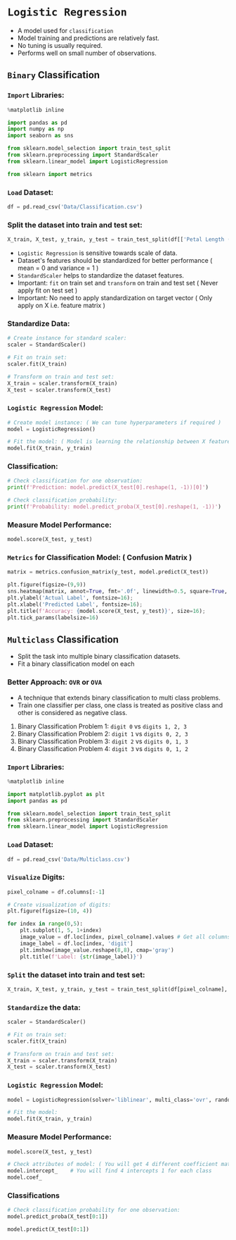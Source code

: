 # `Logistic Regression`

- A model used for `classification`
- Model training and predictions are relatively fast.
- No tuning is usually required.
- Performs well on small number of observations.

## `Binary` Classification

### `Import` Libraries:
```python
%matplotlib inline

import pandas as pd
import numpy as np
import seaborn as sns

from sklearn.model_selection import train_test_split
from sklearn.preprocessing import StandardScaler
from sklearn.linear_model import LogisticRegression

from sklearn import metrics
```

### `Load` Dataset:
```python
df = pd.read_csv('Data/Classification.csv')
```

### Split the dataset into train and test set:
```python
X_train, X_test, y_train, y_test = train_test_split(df[['Petal Length (cm)']], df['Species'], random_state=42)
```

- `Logistic Regression` is sensitive towards scale of data.
- Dataset's features should be standardized for better performance ( mean = 0 and variance = 1 )
- `StandardScaler` helps to standardize the dataset features.
- Important: `fit` on train set and `transform` on train and test set ( Never apply fit on test set )
- Important:  No need to apply standardization on target vector ( Only apply on X i.e. feature matrix )

### Standardize Data:
```python
# Create instance for standard scaler:
scaler = StandardScaler()

# Fit on train set:
scaler.fit(X_train)

# Transform on train and test set:
X_train = scaler.transform(X_train)
X_test = scaler.transform(X_test)
```

### `Logistic Regression` Model:
```python
# Create model instance: ( We can tune hyperparameters if required ) 
model = LogisticRegression()

# Fit the model: ( Model is learning the relationship between X features and y labels )
model.fit(X_train, y_train)
```

### Classification:
```python
# Check classification for one observation:
print(f'Prediction: model.predict(X_test[0].reshape(1, -1))[0]')

# Check classification probability:
print(f'Probability: model.predict_proba(X_test[0].reshape(1, -1))')
```

### Measure Model Performance:
```python
model.score(X_test, y_test)
```

### `Metrics` for Classification Model: ( Confusion Matrix )
```python
matrix = metrics.confusion_matrix(y_test, model.predict(X_test))

plt.figure(figsize=(9,9))
sns.heatmap(matrix, annot=True, fmt='.0f', linewidth=0.5, square=True, cmap='Blues');
plt.ylabel('Actual Label', fontsize=16);
plt.xlabel('Predicted Label', fontsize=16);
plt.title(f'Accuracy: {model.score(X_test, y_test)}', size=16);
plt.tick_params(labelsize=16)
```      

## `Multiclass` Classification

- Split the task into multiple binary classification datasets.
- Fit a binary classification model on each

### Better Approach: `OVR` or `OVA`

- A technique that extends binary classification to multi class problems.
- Train one classifier per class, one class is treated as positive class and other is considered as negative class.

1. Binary Classification Problem 1: `digit 0` vs `digits 1, 2, 3`
2. Binary Classification Problem 2: `digit 1` vs `digits 0, 2, 3`
3. Binary Classification Problem 3: `digit 2` vs `digits 0, 1, 3`
4. Binary Classification Problem 4: `digit 3` vs `digits 0, 1, 2`

### `Import` Libraries:
```python
%matplotlib inline

import matplotlib.pyplot as plt
import pandas as pd

from sklearn.model_selection import train_test_split
from sklearn.preprocessing import StandardScaler
from sklearn.linear_model import LogisticRegression
```

### `Load` Dataset:
```python
df = pd.read_csv('Data/Multiclass.csv')
```

### `Visualize` Digits:
```python
pixel_colname = df.columns[:-1]

# Create visualization of digits:
plt.figure(figsize=(10, 4))

for index in range(0,5):
    plt.subplot(1, 5, 1+index)
    image_value = df.loc[index, pixel_colname].values # Get all columns except the label column.
    image_label = df.loc[index, 'digit']
    plt.imshow(image_value.reshape(8,8), cmap='gray')
    plt.title(f'Label: {str(image_label)}')
```

### `Split` the dataset into train and test set:
```python
X_train, X_test, y_train, y_test = train_test_split(df[pixel_colname], df['digit'], random_state=42)
```

### `Standardize` the data:
```python
scaler = StandardScaler()

# Fit on train set:
scaler.fit(X_train)

# Transform on train and test set:
X_train = scaler.transform(X_train)
X_test = scaler.transform(X_test)
```

### `Logistic Regression` Model:
```python
model = LogisticRegression(solver='liblinear', multi_class='ovr', random_state=42)

# Fit the model:
model.fit(X_train, y_train)
```

### Measure Model Performance:
```python
model.score(X_test, y_test)

# Check attributes of model: ( You will get 4 different coefficient matrices )
model.intercept_    # You will find 4 intercepts 1 for each class
model.coef_
```

### Classifications
```python
# Check classification probability for one observation:
model.predict_proba(X_test[0:1])

model.predict(X_test[0:1])
```
